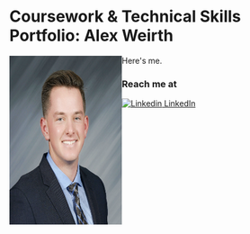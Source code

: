 # Coursework & Technical Skills Portfolio: Alex Weirth

<div>
    <img src="SQL/images/portrait.png" alt="Alex Weirth" width="200" height="300" align="left">
    <p>
      Here's me.
    </p>
</div>

### Reach me at
[![Linkedin](https://i.stack.imgur.com/gVE0j.png) LinkedIn](https://www.linkedin.com/in/alex-weirth-7a6b90207/)
